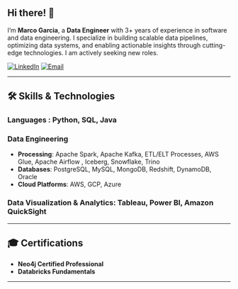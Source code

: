##  Hi there! 👋

I’m **Marco Garcia**, a **Data Engineer** with 3+ years of experience in software and data engineering. I specialize in building scalable data pipelines, optimizing data systems, and enabling actionable insights through cutting-edge technologies. I am actively seeking new roles.

[![LinkedIn](https://img.shields.io/badge/LinkedIn-0077B5?style=for-the-badge&logo=linkedin&logoColor=white)](https://www.linkedin.com/in/marco-garciagz/)
[![Email](https://img.shields.io/badge/Email-D14836?style=for-the-badge&logo=gmail&logoColor=white)](mailto:marcogarciagz97@gmail.com)

---

## 🛠️ Skills & Technologies  

### **Languages**  : Python, SQL, Java

### **Data Engineering**  
- **Processing**: Apache Spark, Apache Kafka, ETL/ELT Processes, AWS Glue, Apache Airflow , Iceberg, Snowflake, Trino
- **Databases**: PostgreSQL, MySQL, MongoDB, Redshift, DynamoDB, Oracle  
- **Cloud Platforms**: AWS, GCP, Azure

### **Data Visualization & Analytics**: Tableau, Power BI, Amazon QuickSight

---

## 🎓 Certifications  

- **Neo4j Certified Professional** 
- **Databricks Fundamentals**   

---
